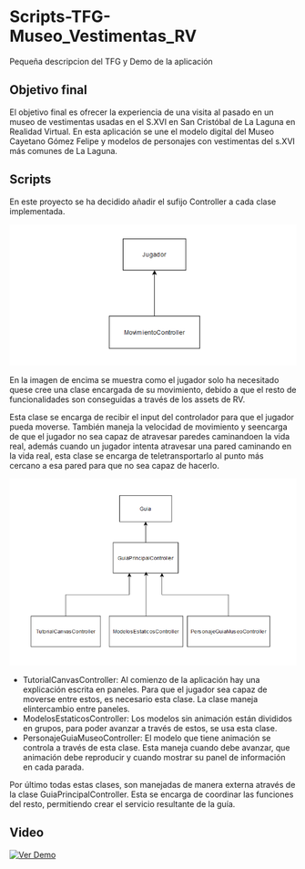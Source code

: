 # Scripts-TFG-Museo_Vestimentas_RV
Pequeña descripcion del TFG y Demo de la aplicación

## Objetivo final
El objetivo final es ofrecer la experiencia de una visita al pasado en un museo de vestimentas usadas en el S.XVI en San Cristóbal de La Laguna en Realidad Virtual.
En esta aplicación se une el modelo digital del Museo Cayetano Gómez Felipe y modelos de personajes con vestimentas del s.XVI más comunes de La Laguna. 

## Scripts

En este proyecto se ha decidido añadir el sufijo Controller a cada clase implementada.  

![DiagramaJugador](./img/jugador.png)

En la imagen de encima se muestra como el jugador solo ha necesitado quese cree una clase encargada de su movimiento, debido a que el resto de funcionalidades son conseguidas a través de los assets de RV.  

Esta clase se encarga de recibir el input del controlador para que el jugador pueda moverse. También maneja la velocidad de movimiento y seencarga de que el jugador no sea capaz de atravesar paredes caminandoen la vida real, además cuando un jugador intenta atravesar una pared caminando en la vida real, esta clase se encarga de teletransportarlo al punto más cercano a esa pared para que no sea capaz de hacerlo.  

![DiagramaGuia](./img/guia.png)

- TutorialCanvasController: Al comienzo de la aplicación hay una explicación escrita en paneles. Para que el jugador sea capaz de moverse entre estos, es necesario esta clase. La clase maneja elintercambio entre paneles.
- ModelosEstaticosController: Los modelos sin animación están divididos en grupos, para poder avanzar a través de estos, se usa esta clase.
- PersonajeGuiaMuseoController: El modelo que tiene animación se controla a través de esta clase. Esta maneja cuando debe avanzar, que animación debe reproducir y cuando mostrar su panel de información en cada parada.

Por último todas estas clases, son manejadas de manera externa através de la clase GuiaPrincipalController. Esta se encarga de coordinar las funciones del resto, permitiendo crear el servicio resultante de la guía.


## Video
[![Ver Demo](https://img.youtube.com/vi/G4vdpIsoAw8/hqdefault.jpg)](https://www.youtube.com/watch?v=G4vdpIsoAw8&feature=emb_title)
